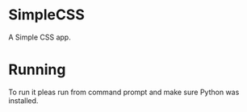 # SimpleCSS
A Simple CSS app.
# Running
To run it pleas run from command prompt and make sure Python was installed.
